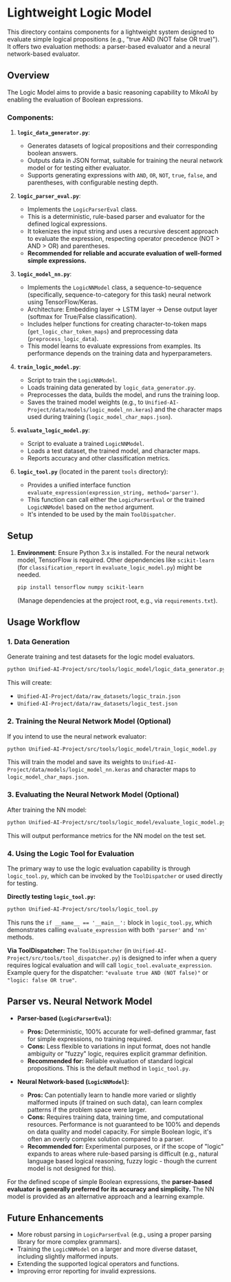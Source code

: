 # Lightweight Logic Model

This directory contains components for a lightweight system designed to evaluate simple logical propositions (e.g., "true AND (NOT false OR true)"). It offers two evaluation methods: a parser-based evaluator and a neural network-based evaluator.

## Overview

The Logic Model aims to provide a basic reasoning capability to MikoAI by enabling the evaluation of Boolean expressions.

### Components:

1.  **`logic_data_generator.py`**:
    *   Generates datasets of logical propositions and their corresponding boolean answers.
    *   Outputs data in JSON format, suitable for training the neural network model or for testing either evaluator.
    *   Supports generating expressions with `AND`, `OR`, `NOT`, `true`, `false`, and parentheses, with configurable nesting depth.

2.  **`logic_parser_eval.py`**:
    *   Implements the `LogicParserEval` class.
    *   This is a deterministic, rule-based parser and evaluator for the defined logical expressions.
    *   It tokenizes the input string and uses a recursive descent approach to evaluate the expression, respecting operator precedence (NOT > AND > OR) and parentheses.
    *   **Recommended for reliable and accurate evaluation of well-formed simple expressions.**

3.  **`logic_model_nn.py`**:
    *   Implements the `LogicNNModel` class, a sequence-to-sequence (specifically, sequence-to-category for this task) neural network using TensorFlow/Keras.
    *   Architecture: Embedding layer -> LSTM layer -> Dense output layer (softmax for True/False classification).
    *   Includes helper functions for creating character-to-token maps (`get_logic_char_token_maps`) and preprocessing data (`preprocess_logic_data`).
    *   This model learns to evaluate expressions from examples. Its performance depends on the training data and hyperparameters.

4.  **`train_logic_model.py`**:
    *   Script to train the `LogicNNModel`.
    *   Loads training data generated by `logic_data_generator.py`.
    *   Preprocesses the data, builds the model, and runs the training loop.
    *   Saves the trained model weights (e.g., to `Unified-AI-Project/data/models/logic_model_nn.keras`) and the character maps used during training (`logic_model_char_maps.json`).

5.  **`evaluate_logic_model.py`**:
    *   Script to evaluate a trained `LogicNNModel`.
    *   Loads a test dataset, the trained model, and character maps.
    *   Reports accuracy and other classification metrics.

6.  **`logic_tool.py`** (located in the parent `tools` directory):
    *   Provides a unified interface function `evaluate_expression(expression_string, method='parser')`.
    *   This function can call either the `LogicParserEval` or the trained `LogicNNModel` based on the `method` argument.
    *   It's intended to be used by the main `ToolDispatcher`.

## Setup

1.  **Environment**: Ensure Python 3.x is installed. For the neural network model, TensorFlow is required. Other dependencies like `scikit-learn` (for `classification_report` in `evaluate_logic_model.py`) might be needed.
    ```bash
    pip install tensorflow numpy scikit-learn
    ```
    (Manage dependencies at the project root, e.g., via `requirements.txt`).

## Usage Workflow

### 1. Data Generation

Generate training and test datasets for the logic model evaluators.
```bash
python Unified-AI-Project/src/tools/logic_model/logic_data_generator.py
```
This will create:
-   `Unified-AI-Project/data/raw_datasets/logic_train.json`
-   `Unified-AI-Project/data/raw_datasets/logic_test.json`

### 2. Training the Neural Network Model (Optional)

If you intend to use the neural network evaluator:
```bash
python Unified-AI-Project/src/tools/logic_model/train_logic_model.py
```
This will train the model and save its weights to `Unified-AI-Project/data/models/logic_model_nn.keras` and character maps to `logic_model_char_maps.json`.

### 3. Evaluating the Neural Network Model (Optional)

After training the NN model:
```bash
python Unified-AI-Project/src/tools/logic_model/evaluate_logic_model.py
```
This will output performance metrics for the NN model on the test set.

### 4. Using the Logic Tool for Evaluation

The primary way to use the logic evaluation capability is through `logic_tool.py`, which can be invoked by the `ToolDispatcher` or used directly for testing.

**Directly testing `logic_tool.py`:**
```bash
python Unified-AI-Project/src/tools/logic_tool.py
```
This runs the `if __name__ == '__main__':` block in `logic_tool.py`, which demonstrates calling `evaluate_expression` with both `'parser'` and `'nn'` methods.

**Via ToolDispatcher:**
The `ToolDispatcher` (in `Unified-AI-Project/src/tools/tool_dispatcher.py`) is designed to infer when a query requires logical evaluation and will call `logic_tool.evaluate_expression`.
Example query for the dispatcher: `"evaluate true AND (NOT false)"` or `"logic: false OR true"`.

## Parser vs. Neural Network Model

*   **Parser-based (`LogicParserEval`):**
    *   **Pros:** Deterministic, 100% accurate for well-defined grammar, fast for simple expressions, no training required.
    *   **Cons:** Less flexible to variations in input format, does not handle ambiguity or "fuzzy" logic, requires explicit grammar definition.
    *   **Recommended for:** Reliable evaluation of standard logical propositions. This is the default method in `logic_tool.py`.

*   **Neural Network-based (`LogicNNModel`):**
    *   **Pros:** Can potentially learn to handle more varied or slightly malformed inputs (if trained on such data), can learn complex patterns if the problem space were larger.
    *   **Cons:** Requires training data, training time, and computational resources. Performance is not guaranteed to be 100% and depends on data quality and model capacity. For simple Boolean logic, it's often an overly complex solution compared to a parser.
    *   **Recommended for:** Experimental purposes, or if the scope of "logic" expands to areas where rule-based parsing is difficult (e.g., natural language based logical reasoning, fuzzy logic - though the current model is not designed for this).

For the defined scope of simple Boolean expressions, the **parser-based evaluator is generally preferred for its accuracy and simplicity.** The NN model is provided as an alternative approach and a learning example.

## Future Enhancements
*   More robust parsing in `LogicParserEval` (e.g., using a proper parsing library for more complex grammars).
*   Training the `LogicNNModel` on a larger and more diverse dataset, including slightly malformed inputs.
*   Extending the supported logical operators and functions.
*   Improving error reporting for invalid expressions.
